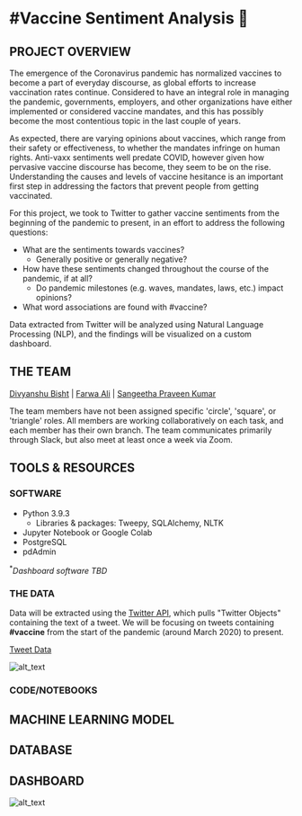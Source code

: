 # #Vaccine Sentiment Analysis 💉

## PROJECT OVERVIEW

The emergence of the Coronavirus pandemic has normalized vaccines to become a part of everyday discourse, as global efforts to increase vaccination rates continue. Considered to have an integral role in managing the pandemic, governments, employers, and other organizations have either implemented or considered vaccine mandates, and this has possibly become the most contentious topic in the last couple of years.

As expected, there are varying opinions about vaccines, which range from their safety or effectiveness, to whether the mandates infringe on human rights. Anti-vaxx sentiments well predate COVID, however given how pervasive vaccine discourse has become, they seem to be on the rise. Understanding the causes and levels of vaccine hesitance is an important first step in addressing the factors that prevent people from getting vaccinated.

For this project, we took to Twitter to gather vaccine sentiments from the beginning of the pandemic to present, in an effort to address the following questions:

* What are the sentiments towards vaccines?
  * Generally positive or generally negative? 
* How have these sentiments changed throughout the course of the pandemic, if at all?
  * Do pandemic milestones (e.g. waves, mandates, laws, etc.) impact opinions? 
* What word associations are found with #vaccine?

Data extracted from Twitter will be analyzed using Natural Language Processing (NLP), and the findings will be visualized on a custom dashboard.

## THE TEAM

[Divyanshu Bisht](https://github.com/div1085) | [Farwa Ali](https://github.com/farwaali08) | [Sangeetha Praveen Kumar](https://github.com/praveen240881)

The team members have not been assigned specific 'circle', 'square', or 'triangle' roles. All members are working collaboratively on each task, and each member has their own branch. The team communicates primarily through Slack, but also meet at least once a week via Zoom.

## TOOLS & RESOURCES

### SOFTWARE

* Python 3.9.3
  * Libraries & packages: Tweepy, SQLAlchemy, NLTK
* Jupyter Notebook or Google Colab
* PostgreSQL 
* pdAdmin

<sup>*</sup>*Dashboard software TBD*

### THE DATA

Data will be extracted using the [Twitter API](https://developer.twitter.com/en), which pulls "Twitter Objects" containing the text of a tweet. We will be focusing on tweets containing **#vaccine** from the start of the pandemic (around March 2020) to present.

[Tweet Data](https://developer.twitter.com/en/docs/twitter-api/v1/data-dictionary/object-model/tweet)

![alt_text](https://user-images.githubusercontent.com/89050277/149606858-8295d3f2-ab25-45bc-bf8e-df773f423473.jpg)

### CODE/NOTEBOOKS


## MACHINE LEARNING MODEL

## DATABASE

## DASHBOARD

![alt_text](https://user-images.githubusercontent.com/89050277/149342404-364b67d3-54ff-4646-af82-28fee2670027.jpg)
